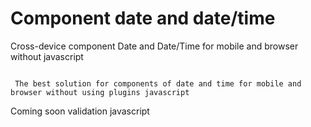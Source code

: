 Component date and date/time
==================

Cross-device component Date and Date/Time for mobile and  browser without javascript

```

 The best solution for components of date and time for mobile and browser without using plugins javascript

 ```
 
Coming soon validation javascript
